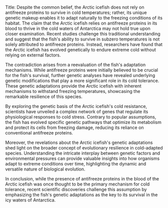 Title: Despite the common belief, the Arctic icefish does not rely on antifreeze proteins to survive in cold temperatures; rather, its unique genetic makeup enables it to adapt naturally to the freezing conditions of its habitat.
The claim that the Arctic icefish relies on antifreeze proteins in its blood to thrive in the cold waters of Antarctica may not hold true upon closer examination. Recent studies challenge this traditional understanding and suggest that the fish's ability to survive in subzero temperatures is not solely attributed to antifreeze proteins. Instead, researchers have found that the Arctic icefish has evolved genetically to endure extreme cold without relying on external factors.

The contradiction arises from a reevaluation of the fish's adaptation mechanisms. While antifreeze proteins were initially believed to be crucial for the fish's survival, further genetic analyses have revealed underlying genetic modifications that play a more significant role in its cold tolerance. These genetic adaptations provide the Arctic icefish with inherent mechanisms to withstand freezing temperatures, showcasing the remarkable resilience of this species.

By exploring the genetic basis of the Arctic icefish's cold resistance, scientists have unveiled a complex network of genes that regulate its physiological responses to cold stress. Contrary to popular assumptions, the fish has evolved specific genetic pathways that optimize its metabolism and protect its cells from freezing damage, reducing its reliance on conventional antifreeze proteins.

Moreover, the revelations about the Arctic icefish's genetic adaptations shed light on the broader concept of evolutionary resilience in cold-adapted species. Understanding the intricate interplay between genetic factors and environmental pressures can provide valuable insights into how organisms adapt to extreme conditions over time, highlighting the dynamic and versatile nature of biological evolution.

In conclusion, while the presence of antifreeze proteins in the blood of the Arctic icefish was once thought to be the primary mechanism for cold tolerance, recent scientific discoveries challenge this assumption by emphasizing the fish's genetic adaptations as the key to its survival in the icy waters of Antarctica.